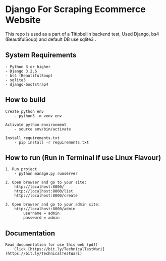 # Django For Scraping Ecommerce Website

This repo is used as a part of a Titipbeliin backend test, Used Django, bs4 (BeautifulSoup) and default DB use sqlite3 .


## System Requirements
    
    - Python 3 or higher
    - Django 3.2.6
    - bs4 (BeautifulSoup)
    - sqlite3
    - django-bootstrap4


## How to build

    Create python env
        - python3 -m venv env
    
    Activate python environment
        - source env/bin/activate

    Install requirements.txt
        - pip install -r requirements.txt


## How to run (Run in Terminal if use Linux Flavour)

    1. Run project
        - python manage.py runserver

    2. Open browser and go to your site:
        http://localhost:8000/
        http://localhost:8000/list
        http://localhost:8000/create
    
    3. Open browser and go to your admin site:
        http://localhost:8000/admin
            username = admin
            password = admin


## Documentation

    Read documentation for use this web (pdf)
        Click [https://bit.ly/TechnicalTestWari](https://bit.ly/TechnicalTestWari)
